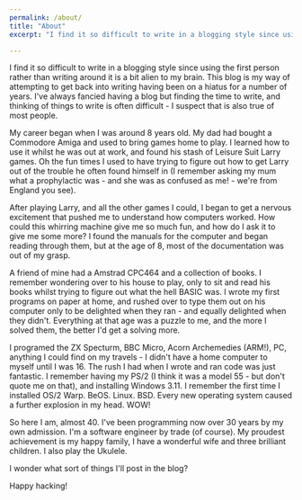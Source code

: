 ```yaml
---
permalink: /about/
title: "About"
excerpt: "I find it so difficult to write in a blogging style since using the first person rather than writing around it is a bit alien to my brain."

---
```


I find it so difficult to write in a blogging style since using the first person rather than writing around it is a bit alien to my brain. 
This blog is my way of attempting to get back into writing having been on a hiatus for a number of years.  I've always fancied having a blog
but finding the time to write, and thinking of things to write is often difficult - I suspect that is also true of most people.

My career began when I was around 8 years old.  My dad had bought a Commodore Amiga and used to bring games home to play. I learned how to use
it whilst he was out at work, and found his stash of Leisure Suit Larry games.  Oh the fun times I used to have trying to figure out how to get
Larry out of the trouble he often found himself in (I remember asking my mum what a prophylactic was - and she was as confused as me! - 
we're from England you see).

After playing Larry, and all the other games I could, I began to get a nervous excitement that pushed me to understand how computers worked.  How could this whirring machine give me so much fun, and how do I 
ask it to give me some more?  I found the manuals for the computer and began reading through them, but at the age of 8, most of the documentation
was out of my grasp. 

A friend of mine had a Amstrad CPC464 and a collection of books.  I remember wondering over to his house to play, only to sit and read his books whilst
trying to figure out what the hell BASIC was.  I wrote my first programs on paper at home, and rushed over to type them out on his 
computer only to be delighted when they ran - and equally delighted when they didn't. Everything at that age was a puzzle to me, and the more I solved
them, the better I'd get a solving more.

I programed the ZX Specturm, BBC Micro, Acorn Archemedies (ARM!), PC, anything I could find on my travels -  I didn't have a home computer to myself until
I was 16.  The rush I had when I wrote and ran code was just fantastic.  I remember having my PS/2 (I think it was a model 55 - but don't quote me on that), and installing
Windows 3.11.  I remember the first time I installed OS/2 Warp. BeOS. Linux. BSD.  Every new operating system caused a further explosion in my head. WOW!

So here I am, almost 40. I've been programming now over 30 years by my own admission. I'm a software engineer by trade (of course). My proudest achievement
is my happy family, I have a wonderful wife and three brilliant children. I also play the Ukulele.  

I wonder what sort of things I'll post in the blog?  

Happy hacking!


